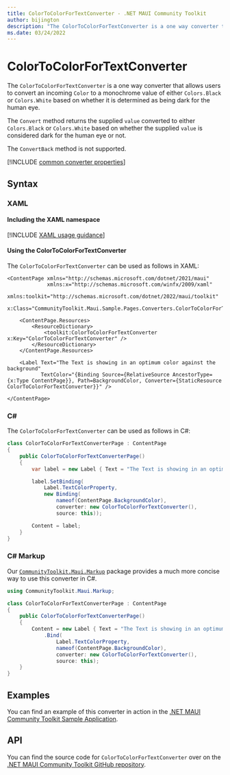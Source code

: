 ```yaml
---
title: ColorToColorForTextConverter - .NET MAUI Community Toolkit
author: bijington
description: "The ColorToColorForTextConverter is a one way converter that allows users to convert an incoming Color to a monochrome value of either Colors.Black or Colors.White based on whether it is determined as being dark for the human eye."
ms.date: 03/24/2022
---
```


# ColorToColorForTextConverter

The `ColorToColorForTextConverter` is a one way converter that allows users to convert an incoming `Color` to a monochrome value of either `Colors.Black` or `Colors.White` based on whether it is determined as being dark for the human eye.

The `Convert` method returns the supplied `value` converted to either `Colors.Black` or `Colors.White` based on whether the supplied `value` is considered dark for the human eye or not.

The `ConvertBack` method is not supported.

[!INCLUDE [common converter properties](../includes/communitytoolkit-converter.md)]

## Syntax

### XAML

#### Including the XAML namespace

[!INCLUDE [XAML usage guidance](../includes/xaml-usage.md)]

#### Using the ColorToColorForTextConverter

The `ColorToColorForTextConverter` can be used as follows in XAML:

```xaml
<ContentPage xmlns="http://schemas.microsoft.com/dotnet/2021/maui"
             xmlns:x="http://schemas.microsoft.com/winfx/2009/xaml"
             xmlns:toolkit="http://schemas.microsoft.com/dotnet/2022/maui/toolkit"
             x:Class="CommunityToolkit.Maui.Sample.Pages.Converters.ColorToColorForTextConverterPage">

    <ContentPage.Resources>
        <ResourceDictionary>
            <toolkit:ColorToColorForTextConverter x:Key="ColorToColorForTextConverter" />
        </ResourceDictionary>
    </ContentPage.Resources>

    <Label Text="The Text is showing in an optimum color against the background"
           TextColor="{Binding Source={RelativeSource AncestorType={x:Type ContentPage}}, Path=BackgroundColor, Converter={StaticResource ColorToColorForTextConverter}}" />

</ContentPage>
```

### C#

The `ColorToColorForTextConverter` can be used as follows in C#:

```csharp
class ColorToColorForTextConverterPage : ContentPage
{
    public ColorToColorForTextConverterPage()
    {
        var label = new Label { Text = "The Text is showing in an optimum color against the background" };

		label.SetBinding(
			Label.TextColorProperty,
			new Binding(
				nameof(ContentPage.BackgroundColor),
				converter: new ColorToColorForTextConverter(),
				source: this));

		Content = label;
    }
}
```

### C# Markup

Our [`CommunityToolkit.Maui.Markup`](../markup/markup.md) package provides a much more concise way to use this converter in C#.

```csharp
using CommunityToolkit.Maui.Markup;

class ColorToColorForTextConverterPage : ContentPage
{
    public ColorToColorForTextConverterPage()
    {
        Content = new Label { Text = "The Text is showing in an optimum color against the background" }
            .Bind(
                Label.TextColorProperty,
                nameof(ContentPage.BackgroundColor),
                converter: new ColorToColorForTextConverter(),
                source: this);
    }
}
```

## Examples

You can find an example of this converter in action in the [.NET MAUI Community Toolkit Sample Application](https://github.com/CommunityToolkit/Maui/blob/main/samples/CommunityToolkit.Maui.Sample/Pages/Converters/ColorsConverterPage.xaml).

## API

You can find the source code for `ColorToColorForTextConverter` over on the [.NET MAUI Community Toolkit GitHub repository](https://github.com/CommunityToolkit/Maui/blob/main/src/CommunityToolkit.Maui/Converters/ColorToColorConverters.shared.cs).
